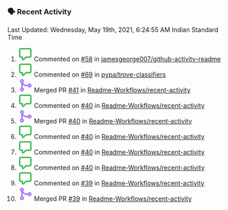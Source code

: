 ### 🗣 Recent Activity
<!--RECENT_ACTIVITY:last_update-->
Last Updated: Wednesday, May 19th, 2021, 6:24:55 AM Indian Standard Time
<!--RECENT_ACTIVITY:last_update_end-->
<!--RECENT_ACTIVITY:start-->
1. ![comment] Commented on [#58](https://github.com/jamesgeorge007/github-activity-readme/issues/58) in [jamesgeorge007/github-activity-readme](https://github.com/jamesgeorge007/github-activity-readme)
2. ![comment] Commented on [#69](https://github.com/pypa/trove-classifiers/issues/69) in [pypa/trove-classifiers](https://github.com/pypa/trove-classifiers)
3. ![prMerged] Merged PR [#41](https://github.com/Readme-Workflows/recent-activity/pull/41) in [Readme-Workflows/recent-activity](https://github.com/Readme-Workflows/recent-activity)
4. ![comment] Commented on [#40](https://github.com/Readme-Workflows/recent-activity/issues/40) in [Readme-Workflows/recent-activity](https://github.com/Readme-Workflows/recent-activity)
5. ![prMerged] Merged PR [#40](https://github.com/Readme-Workflows/recent-activity/pull/40) in [Readme-Workflows/recent-activity](https://github.com/Readme-Workflows/recent-activity)
6. ![comment] Commented on [#40](https://github.com/Readme-Workflows/recent-activity/issues/40) in [Readme-Workflows/recent-activity](https://github.com/Readme-Workflows/recent-activity)
7. ![comment] Commented on [#40](https://github.com/Readme-Workflows/recent-activity/issues/40) in [Readme-Workflows/recent-activity](https://github.com/Readme-Workflows/recent-activity)
8. ![comment] Commented on [#40](https://github.com/Readme-Workflows/recent-activity/issues/40) in [Readme-Workflows/recent-activity](https://github.com/Readme-Workflows/recent-activity)
9. ![comment] Commented on [#39](https://github.com/Readme-Workflows/recent-activity/issues/39) in [Readme-Workflows/recent-activity](https://github.com/Readme-Workflows/recent-activity)
10. ![prMerged] Merged PR [#39](https://github.com/Readme-Workflows/recent-activity/pull/39) in [Readme-Workflows/recent-activity](https://github.com/Readme-Workflows/recent-activity)
<!--RECENT_ACTIVITY:end-->

[issueopened]: https://github.com/PuneetGopinath/PuneetGopinath/raw/main/images/IssueOpened.svg
[issueclosed]: https://github.com/PuneetGopinath/PuneetGopinath/raw/main/images/IssueClosed.svg
[propened]: https://github.com/PuneetGopinath/PuneetGopinath/raw/main/images/PullRequestOpened.svg
[prclosed]: https://github.com/PuneetGopinath/PuneetGopinath/raw/main/images/PullRequestClosed.svg
[prmerged]: https://github.com/PuneetGopinath/PuneetGopinath/raw/main/images/PullRequestMerged.svg
[comment]: https://github.com/PuneetGopinath/PuneetGopinath/raw/main/images/Comment.svg

<!--
**PuneetGopinath/PuneetGopinath** is a ✨ _special_ ✨ repository because its `README.md` (this file) appears on your GitHub profile.

Here are some ideas to get you started:

- 🔭 I’m currently working on ...
- 🌱 I’m currently learning ...
- 👯 I’m looking to collaborate on ...
- 🤔 I’m looking for help with ...
- 💬 Ask me about ...
- 📫 How to reach me: ...
- 😄 Pronouns: ...
- ⚡ Fun fact: ...
-->

